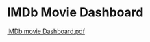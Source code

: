  # IMDb Movie Dashboard 
 
[IMDb movie Dashboard.pdf](https://github.com/ShamTange/IMDb-Movie-Dashboard/files/13319491/IMDb.movie.Dashboard.pdf)
